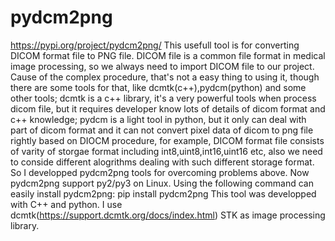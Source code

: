 # pydcm2png
https://pypi.org/project/pydcm2png/
	This usefull tool is for converting DICOM format file to PNG file. 
	DICOM file is a common file format in medical image processing, so we always need to import DICOM file to our project.
	Cause of the complex procedure, that's not a easy thing to using it, though there are some tools for that, like dcmtk(c++),pydcm(python) and some other tools; dcmtk is a c++ library, it's a very powerful tools when process dicom file, but it requires developer know lots of details of dicom format and c++ knowledge; pydcm is a light tool in python, but it only can deal with part of dicom format and it can not convert pixel data of dicom to png file rightly based on DIOCM procedure, for example, DICOM format file consists of varity of storgae format including int8,uint8,int16,uint16 etc, also we need to conside different alogrithms dealing with such different storage format. 
	So I developped pydcm2png tools for overcoming problems above. Now pydcm2png support py2/py3 on Linux.
        Using the following command can easily install pydcm2png:
		pip install pydcm2png
 	This tool was developped with C++ and python. 
        I use dcmtk(https://support.dcmtk.org/docs/index.html) STK as image processing library.
